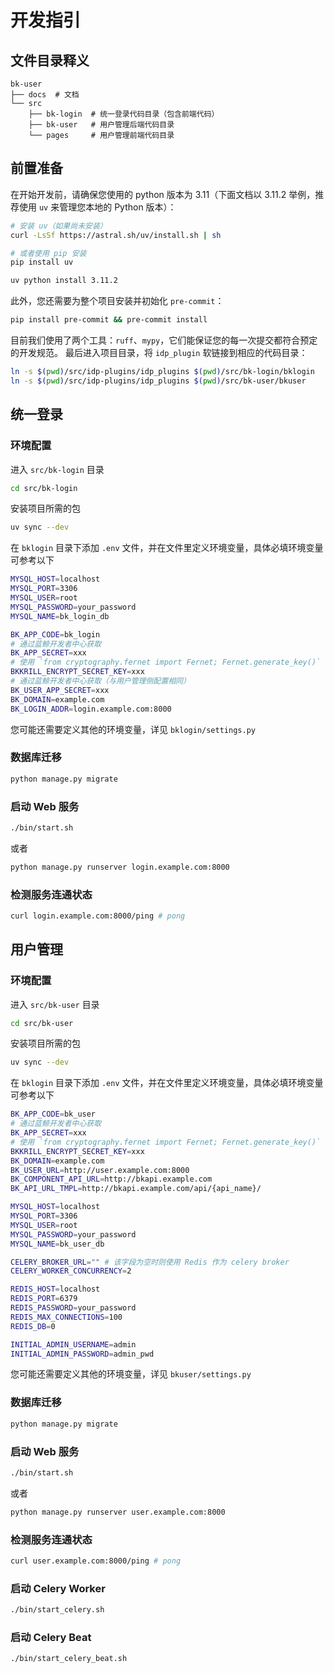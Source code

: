 # 开发指引

## 文件目录释义

```text
bk-user
├── docs  # 文档
└── src
    ├── bk-login  # 统一登录代码目录（包含前端代码）
    ├── bk-user   # 用户管理后端代码目录
    └── pages     # 用户管理前端代码目录
```

## 前置准备

在开始开发前，请确保您使用的 python 版本为 3.11（下面文档以 3.11.2 举例，推荐使用 `uv` 来管理您本地的 Python 版本）：

``` bash
# 安装 uv（如果尚未安装）
curl -LsSf https://astral.sh/uv/install.sh | sh

# 或者使用 pip 安装
pip install uv
```

``` bash
uv python install 3.11.2
```

此外，您还需要为整个项目安装并初始化 `pre-commit`：

``` bash
pip install pre-commit && pre-commit install
```

目前我们使用了两个工具：`ruff`、`mypy`，它们能保证您的每一次提交都符合预定的开发规范。
最后进入项目目录，将 `idp_plugin` 软链接到相应的代码目录：

``` bash
ln -s $(pwd)/src/idp-plugins/idp_plugins $(pwd)/src/bk-login/bklogin
ln -s $(pwd)/src/idp-plugins/idp_plugins $(pwd)/src/bk-user/bkuser
```

## 统一登录

### 环境配置

进入 `src/bk-login` 目录

``` bash
cd src/bk-login
```

安装项目所需的包

``` bash
uv sync --dev
```

在 `bklogin` 目录下添加 `.env` 文件，并在文件里定义环境变量，具体必填环境变量可参考以下

``` bash
MYSQL_HOST=localhost
MYSQL_PORT=3306
MYSQL_USER=root
MYSQL_PASSWORD=your_password
MYSQL_NAME=bk_login_db

BK_APP_CODE=bk_login
# 通过蓝鲸开发者中心获取
BK_APP_SECRET=xxx
# 使用 `from cryptography.fernet import Fernet; Fernet.generate_key()` 生成随机秘钥
BKKRILL_ENCRYPT_SECRET_KEY=xxx
# 通过蓝鲸开发者中心获取（与用户管理侧配置相同）
BK_USER_APP_SECRET=xxx
BK_DOMAIN=example.com
BK_LOGIN_ADDR=login.example.com:8000
```

您可能还需要定义其他的环境变量，详见 `bklogin/settings.py`

### 数据库迁移

``` bash
python manage.py migrate
```

### 启动 Web 服务

``` bash
./bin/start.sh
```

或者

``` bash
python manage.py runserver login.example.com:8000
```

### 检测服务连通状态

``` bash
curl login.example.com:8000/ping # pong
```

## 用户管理

### 环境配置

进入 `src/bk-user` 目录
``` bash
cd src/bk-user
```

安装项目所需的包

``` bash
uv sync --dev
```

在 `bklogin` 目录下添加 `.env` 文件，并在文件里定义环境变量，具体必填环境变量可参考以下

``` bash
BK_APP_CODE=bk_user
# 通过蓝鲸开发者中心获取
BK_APP_SECRET=xxx
# 使用 `from cryptography.fernet import Fernet; Fernet.generate_key()` 生成随机秘钥
BKKRILL_ENCRYPT_SECRET_KEY=xxx
BK_DOMAIN=example.com
BK_USER_URL=http://user.example.com:8000
BK_COMPONENT_API_URL=http://bkapi.example.com
BK_API_URL_TMPL=http://bkapi.example.com/api/{api_name}/

MYSQL_HOST=localhost
MYSQL_PORT=3306
MYSQL_USER=root
MYSQL_PASSWORD=your_password
MYSQL_NAME=bk_user_db

CELERY_BROKER_URL="" # 该字段为空时则使用 Redis 作为 celery broker
CELERY_WORKER_CONCURRENCY=2

REDIS_HOST=localhost
REDIS_PORT=6379
REDIS_PASSWORD=your_password
REDIS_MAX_CONNECTIONS=100
REDIS_DB=0

INITIAL_ADMIN_USERNAME=admin
INITIAL_ADMIN_PASSWORD=admin_pwd
```

您可能还需要定义其他的环境变量，详见 `bkuser/settings.py`

### 数据库迁移

``` bash
python manage.py migrate
```

### 启动 Web 服务

``` bash
./bin/start.sh
```

或者

``` bash
python manage.py runserver user.example.com:8000
```

### 检测服务连通状态

``` bash
curl user.example.com:8000/ping # pong
```

### 启动 Celery Worker

``` bash
./bin/start_celery.sh
```

### 启动 Celery Beat

``` bash
./bin/start_celery_beat.sh
```
